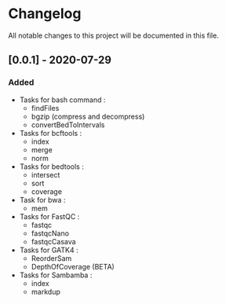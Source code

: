 # Changelog

All notable changes to this project will be documented in this file.

## [0.0.1] - 2020-07-29

### Added

- Tasks for bash command :
	- findFiles
	- bgzip (compress and decompress)
	- convertBedToIntervals
- Tasks for bcftools :
	- index
	- merge
	- norm
- Tasks for bedtools :
	- intersect
	- sort
	- coverage
- Task for bwa :
	- mem
- Tasks for FastQC :
	- fastqc
	- fastqcNano
	- fastqcCasava
- Tasks for GATK4 :
	- ReorderSam
	- DepthOfCoverage (BETA)
- Tasks for Sambamba :
	- index
	- markdup

